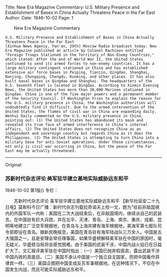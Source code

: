 Title: New Era Magazine Commentary: U.S. Military Presence and Establishment of Bases in China Actually Threatens Peace in the Far East
Author:
Date: 1946-10-02
Page: 1

　　New Era Magazine Commentary

    U.S. Military Presence and Establishment of Bases in China Actually Threatens Peace in the Far East
    [Xinhua News Agency, Yan'an, 29th] Moscow Radio broadcast today: New Era Magazine published an article by Colonel Rachinov entitled "Foreign Troops Stationed in the Territory of Non-Enemy Countries," which stated: After the end of World War II, the United States continued to send its armed forces to non-enemy countries. It has a large military contingent stationed in China and has established extensive air force bases in Peiping, Tianjin, Qingdao, Shanghai, Nanjing, Chongqing, Chengdu, Kunming, and other places. It has also built naval bases in Qingdao and Shanghai. The headquarters of the U.S. Seventh Fleet is located in Qingdao. According to Xinmin Evening News, the United States has more than 30,000 Marines stationed in Qingdao. China is one of the five major powers and a permanent member of the Security Council. If Washington tries to explain the reason for the U.S. military presence in China, the Washington authorities will undoubtedly find it difficult. Due to the armed intervention of the United States, the flames of civil war in China are expanding daily. Wenhui Daily commented on the U.S. military presence in China, pointing out: (1) The United States has abandoned its mask and revealed its true face of armed interference in China's internal affairs. (2) The United States does not recognize China as an independent and sovereign country but regards China as it does the Philippines. (3) The United States is attempting to turn China into a military base for anti-Soviet operations. Under these circumstances, not only is civil war occurring in China, but the peace of the Far East may be actually threatened.



<hr /> 

Original: 


### 苏新时代杂志评论  美军驻华建立基地实际威胁远东和平

1946-10-02
第1版()
专栏：

　　苏新时代杂志评论
    美军驻华建立基地实际威胁远东和平
    【新华社延安二十九日电】莫斯科今日广播：新时代杂志刊载拉奇诺夫上校一文，题为“驻前非敌国境内的外国军队一内称：美国在二次大战结束后，在非敌国境内，继续派自己的武装去，在中国驻有巨大兵团，并在北平、天津、青岛、上海、南京、重庆、成都、昆明等地建立广泛空军根据地，在青岛与上海并建有海军根据地，美海军第七舰队司令部即设在青岛。据新民晚报息，美国在青岛驻有海军陆战队三万余人。中国是五大强国之一，且是安理会常任理事国，如果华盛顿解释美军驻在中国的原因时，毫无疑义，华盛顿当局将会感觉困难。由于美国的武装干涉，中国内战火焰已在日益扩大了。文汇报评美军驻在中国时指出：（一）美国已抛弃假面具，露出武装干涉中国内政的真面目。（二）美国不承认中国是一个独立自主国家，而把中国看作菲律宾一样。（三）美国企图把中国变成反苏军事根据地。在这种情况下，不仅在中国发生内战，而且可能实际威胁远东和平。
